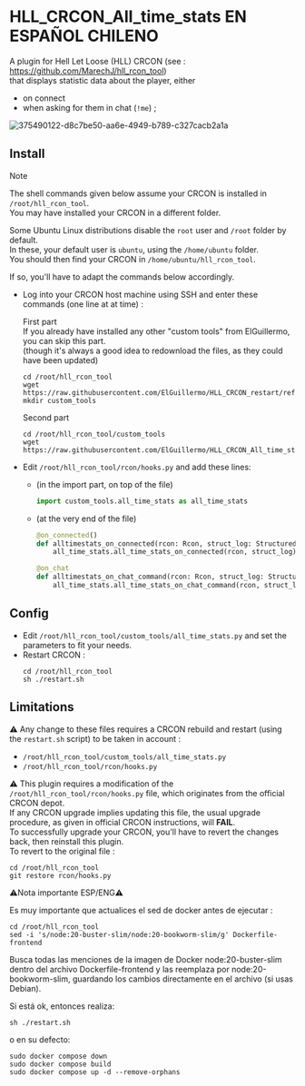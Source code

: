 # HLL_CRCON_All_time_stats EN ESPAÑOL CHILENO

A plugin for Hell Let Loose (HLL) CRCON (see : https://github.com/MarechJ/hll_rcon_tool)  
that displays statistic data about the player, either  
- on connect
- when asking for them in chat (`!me`) ;

![375490122-d8c7be50-aa6e-4949-b789-c327cacb2a1a](https://github.com/user-attachments/assets/4e9105d9-f87b-40e9-a489-da74cbb8f267)

## Install

> [!NOTE]
> The shell commands given below assume your CRCON is installed in `/root/hll_rcon_tool`.  
> You may have installed your CRCON in a different folder.  
>   
> Some Ubuntu Linux distributions disable the `root` user and `/root` folder by default.  
> In these, your default user is `ubuntu`, using the `/home/ubuntu` folder.  
> You should then find your CRCON in `/home/ubuntu/hll_rcon_tool`.  
>   
> If so, you'll have to adapt the commands below accordingly.

- Log into your CRCON host machine using SSH and enter these commands (one line at at time) :  

  First part  
  If you already have installed any other "custom tools" from ElGuillermo, you can skip this part.  
  (though it's always a good idea to redownload the files, as they could have been updated)
  ```shell
  cd /root/hll_rcon_tool
  wget https://raw.githubusercontent.com/ElGuillermo/HLL_CRCON_restart/refs/heads/main/restart.sh
  mkdir custom_tools
  ```
  Second part
  ```shell
  cd /root/hll_rcon_tool/custom_tools
  wget https://raw.githubusercontent.com/ElGuillermo/HLL_CRCON_All_time_stats/refs/heads/main/hll_rcon_tool/custom_tools/all_time_stats.py
  ```
- Edit `/root/hll_rcon_tool/rcon/hooks.py` and add these lines:
  - (in the import part, on top of the file)
    ```python
    import custom_tools.all_time_stats as all_time_stats
    ```
  - (at the very end of the file)
    ```python
    @on_connected()
    def alltimestats_on_connected(rcon: Rcon, struct_log: StructuredLogLineWithMetaData):
        all_time_stats.all_time_stats_on_connected(rcon, struct_log)

    @on_chat
    def alltimestats_on_chat_command(rcon: Rcon, struct_log: StructuredLogLineWithMetaData):
        all_time_stats.all_time_stats_on_chat_command(rcon, struct_log)
    ```

## Config
- Edit `/root/hll_rcon_tool/custom_tools/all_time_stats.py` and set the parameters to fit your needs.
- Restart CRCON :
  ```shell
  cd /root/hll_rcon_tool
  sh ./restart.sh
  ```

## Limitations
⚠️ Any change to these files requires a CRCON rebuild and restart (using the `restart.sh` script) to be taken in account :
- `/root/hll_rcon_tool/custom_tools/all_time_stats.py`
- `/root/hll_rcon_tool/rcon/hooks.py`

⚠️ This plugin requires a modification of the `/root/hll_rcon_tool/rcon/hooks.py` file, which originates from the official CRCON depot.  
If any CRCON upgrade implies updating this file, the usual upgrade procedure, as given in official CRCON instructions, will **FAIL**.  
To successfully upgrade your CRCON, you'll have to revert the changes back, then reinstall this plugin.  
To revert to the original file :  
```shell
cd /root/hll_rcon_tool
git restore rcon/hooks.py
```

⚠️Nota importante ESP/ENG⚠️


Es muy importante que actualices el sed de docker antes de ejecutar :

```shell
cd /root/hll_rcon_tool
sed -i 's/node:20-buster-slim/node:20-bookworm-slim/g' Dockerfile-frontend
```
Busca todas las menciones de la imagen de Docker node:20-buster-slim dentro del archivo Dockerfile-frontend y las reemplaza por node:20-bookworm-slim, guardando los cambios directamente en el archivo (si usas Debian).

Si está ok, entonces realiza:

```shell
sh ./restart.sh 
```
o en su defecto:

```shell
sudo docker compose down
sudo docker compose build
sudo docker compose up -d --remove-orphans
```







